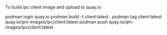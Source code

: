 To build ipc client image and upload to quay.io

podman login quay.io
podman build -t client:latest .
podman tag client:latest quay.io/qm-images/ipc/client:latest
podman push quay.io/qm-images/ipc/client:latest
